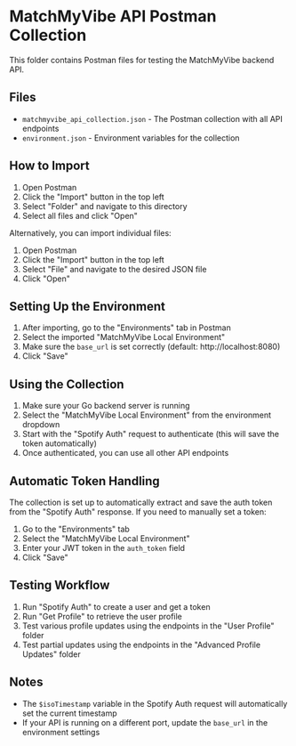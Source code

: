 # MatchMyVibe API Postman Collection

This folder contains Postman files for testing the MatchMyVibe backend API.

## Files

- `matchmyvibe_api_collection.json` - The Postman collection with all API endpoints
- `environment.json` - Environment variables for the collection

## How to Import

1. Open Postman
2. Click the "Import" button in the top left
3. Select "Folder" and navigate to this directory
4. Select all files and click "Open"

Alternatively, you can import individual files:

1. Open Postman
2. Click the "Import" button in the top left
3. Select "File" and navigate to the desired JSON file
4. Click "Open"

## Setting Up the Environment

1. After importing, go to the "Environments" tab in Postman
2. Select the imported "MatchMyVibe Local Environment"
3. Make sure the `base_url` is set correctly (default: http://localhost:8080)
4. Click "Save"

## Using the Collection

1. Make sure your Go backend server is running
2. Select the "MatchMyVibe Local Environment" from the environment dropdown
3. Start with the "Spotify Auth" request to authenticate (this will save the token automatically)
4. Once authenticated, you can use all other API endpoints

## Automatic Token Handling

The collection is set up to automatically extract and save the auth token from the "Spotify Auth" response. If you need to manually set a token:

1. Go to the "Environments" tab
2. Select the "MatchMyVibe Local Environment"
3. Enter your JWT token in the `auth_token` field
4. Click "Save"

## Testing Workflow

1. Run "Spotify Auth" to create a user and get a token
2. Run "Get Profile" to retrieve the user profile
3. Test various profile updates using the endpoints in the "User Profile" folder
4. Test partial updates using the endpoints in the "Advanced Profile Updates" folder

## Notes

- The `$isoTimestamp` variable in the Spotify Auth request will automatically set the current timestamp
- If your API is running on a different port, update the `base_url` in the environment settings 